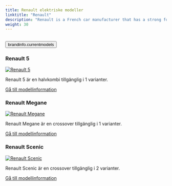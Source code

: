 ```yaml
---
title: Renault elektriske modeller
linktitle: "Renault"
description: "Renault is a French car manufacturer that has a strong focus on electric vehicles (EVs). Renault has been a pioneer in the EV market since it launched the first mass-produced electric car, the ZOE, in 2012."
weight: 30
---
```

<!-- markdownlint-disable MD033 -->
<!-- markdownlint-disable MD010 -->


<div class="accordion" id="accordionPanelsStayOpenExample">
    <div class="accordion-item">
        <h2 class="accordion-header">
            <button class="accordion-button" type="button" data-bs-toggle="collapse" data-bs-target="#panelsStayOpen-collapseOne" aria-expanded="true" aria-controls="panelsStayOpen-collapseOne">
                        brandinfo.currentmodels
            </button>
        </h2>
        <div id="panelsStayOpen-collapseOne" class="accordion-collapse collapse show">
            <div class="accordion-body">
    <div class="container p-3 mb-4 bg-body-tertiary rounded border">
        <h3>Renault 5</h3>
        <div class="row">
            <div class="col col-12 col-md-6">
                <a href="5">
                    <img src="https://media.evkx.net/multimedia/models/renault/5/5_e-tech_52kwh_150hp/main_1_st.jpg" class="img-fluid" alt="Renault 5" >
                </a>
            </div>
            <div class="col col-12 col-md-6"><p>
Renault 5 är en halvkombi tillgänglig i 1 varianter.
</p>
	<a href="5/" class="btn btn-outline-primary" role="button">Gå till modellinformation</a>
		</div>
	</div>
</div>
    <div class="container p-3 mb-4 bg-body-tertiary rounded border">
        <h3>Renault Megane</h3>
        <div class="row">
            <div class="col col-12 col-md-6">
                <a href="megane">
                    <img src="https://media.evkx.net/multimedia/models/renault/megane/megane_e-tech_techno/main_1_st.jpeg" class="img-fluid" alt="Renault Megane" >
                </a>
            </div>
            <div class="col col-12 col-md-6"><p>
Renault Megane är en crossover tillgänglig i 1 varianter.
</p>
	<a href="megane/" class="btn btn-outline-primary" role="button">Gå till modellinformation</a>
		</div>
	</div>
</div>
    <div class="container p-3 mb-4 bg-body-tertiary rounded border">
        <h3>Renault Scenic</h3>
        <div class="row">
            <div class="col col-12 col-md-6">
                <a href="scenic">
                    <img src="https://media.evkx.net/multimedia/models/renault/scenic/scenic_e-tech_electric_high_range/main_1_st.jpg" class="img-fluid" alt="Renault Scenic" >
                </a>
            </div>
            <div class="col col-12 col-md-6"><p>
Renault Scenic är en crossover tillgänglig i 2 varianter.
</p>
	<a href="scenic/" class="btn btn-outline-primary" role="button">Gå till modellinformation</a>
		</div>
	</div>
</div>
        </div>
    </div>
</div></div>
